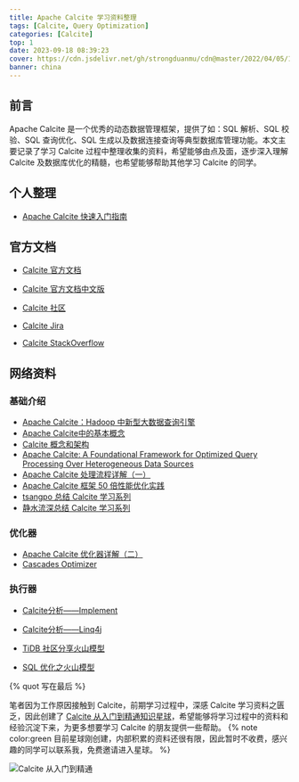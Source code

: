 ```yaml
---
title: Apache Calcite 学习资料整理
tags: [Calcite, Query Optimization]
categories: [Calcite]
top: 1
date: 2023-09-18 08:39:23
cover: https://cdn.jsdelivr.net/gh/strongduanmu/cdn@master/2022/04/05/1649126780.jpg
banner: china
---
```


## 前言

Apache Calcite 是一个优秀的动态数据管理框架，提供了如：SQL 解析、SQL 校验、SQL 查询优化、SQL 生成以及数据连接查询等典型数据库管理功能。本文主要记录了学习 Calcite 过程中整理收集的资料，希望能够由点及面，逐步深入理解 Calcite 及数据库优化的精髓，也希望能够帮助其他学习 Calcite 的同学。

## 个人整理

* [Apache Calcite 快速入门指南](https://strongduanmu.com/blog/apache-calcite-quick-start-guide.html)

## 官方文档

* [Calcite 官方文档](https://calcite.apache.org/docs/)

* [Calcite 官方文档中文版](https://strongduanmu.com/wiki/calcite/background.html)
* [Calcite 社区](https://calcite.apache.org/community/)
* [Calcite Jira](https://issues.apache.org/jira/projects/CALCITE/issues/CALCITE-4589?filter=allopenissues)
* [Calcite StackOverflow](https://stackoverflow.com/questions/tagged/apache-calcite?tab=Newest)

## 网络资料

### 基础介绍

* [Apache Calcite：Hadoop 中新型大数据查询引擎](https://www.infoq.cn/article/new-big-data-hadoop-query-engine-apache-calcite/)
* [Apache Calcite中的基本概念](https://zhuanlan.zhihu.com/p/144129698?utm_source=wechat_session&utm_medium=social&utm_oi=985120462346670080&utm_campaign=shareopn)
* [Calcite 概念和架构](https://www.cnblogs.com/nightbreeze/p/14486935.html)
* [Apache Calcite: A Foundational Framework for Optimized Query Processing Over Heterogeneous Data Sources](https://arxiv.org/pdf/1802.10233.pdf)
* [Apache Calcite 处理流程详解（一）](http://matt33.com/2019/03/07/apache-calcite-process-flow/)
* [Apache Calcite 框架 50 倍性能优化实践](https://cloud.tencent.com/developer/article/1781262)
* [tsangpo 总结 Calcite 学习系列](https://www.zhihu.com/column/tsangpo)
* [静水流深总结 Calcite 学习系列](https://www.zhihu.com/column/c_1110245426124554240)

### 优化器

* [Apache Calcite 优化器详解（二）](http://matt33.com/2019/03/17/apache-calcite-planner/)
* [Cascades Optimizer](https://zhuanlan.zhihu.com/p/73545345)

### 执行器

* [Calcite分析——Implement](https://www.cnblogs.com/fxjwind/p/15403929.html)
* [Calcite分析——Linq4j](https://www.cnblogs.com/fxjwind/p/15379068.html)

* [TiDB 社区分享火山模型](https://asktug.com/t/topic/693579)
* [SQL 优化之火山模型](https://zhuanlan.zhihu.com/p/219516250)



{% quot 写在最后 %}

笔者因为工作原因接触到 Calcite，前期学习过程中，深感 Calcite 学习资料之匮乏，因此创建了 [Calcite 从入门到精通知识星球](https://wx.zsxq.com/dweb2/index/group/51128414222814)，希望能够将学习过程中的资料和经验沉淀下来，为更多想要学习 Calcite 的朋友提供一些帮助。
{% note color:green 目前星球刚创建，内部积累的资料还很有限，因此暂时不收费，感兴趣的同学可以联系我，免费邀请进入星球。 %}

![Calcite 从入门到精通](https://cdn.jsdelivr.net/gh/strongduanmu/cdn/blog/202309210909027.png)
